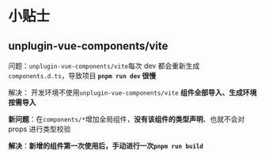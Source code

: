 # 小贴士

## unplugin-vue-components/vite

问题：`unplugin-vue-components/vite`每次 dev 都会重新生成`components.d.ts`，导致项目 **`pnpm run dev` 很慢**

解决： 开发环境不使用`unplugin-vue-components/vite` **组件全部导入、生成环境按需导入**

**新问题**：在`components/*`增加全局组件，**没有该组件的类型声明**、也就不会对 props 进行类型校验

**解决**：**新增的组件第一次使用后，手动进行一次`pnpm run build`**
